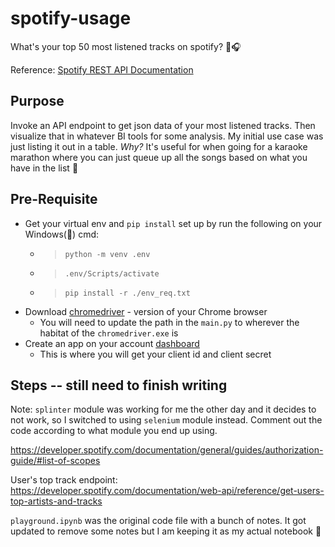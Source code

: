 # spotify-usage
What's your top 50 most listened tracks on spotify? 🎵🎧

Reference: [Spotify REST API Documentation](https://developer.spotify.com/documentation/web-api/tutorials/getting-started#create-an-app)

## Purpose
Invoke an API endpoint to get json data of your most listened tracks. Then visualize that in whatever BI tools for some analysis. My initial use case was just listing it out in a table. <i>Why?</i> It's useful for when going for a karaoke marathon where you can just queue up all the songs based on what you have in the list 🎤

## Pre-Requisite
- Get your virtual env and `pip install` set up by run the following on your Windows(👀) cmd:
    - >`python -m venv .env`
    - >`.env/Scripts/activate`
    - >`pip install -r ./env_req.txt`
- Download [chromedriver](https://chromedriver.chromium.org/downloads) - version of your Chrome browser
    - You will need to update the path in the `main.py` to wherever the habitat of the `chromedriver.exe` is 
- Create an app on your account [dashboard](https://developer.spotify.com/dashboard)
    - This is where you will get your client id and client secret

## Steps  -- still need to finish writing
Note: `splinter` module was working for me the other day and it decides to not work, so I switched to using `selenium` module instead. Comment out the code according to what module you end up using.
    
https://developer.spotify.com/documentation/general/guides/authorization-guide/#list-of-scopes

User's top track endpoint: https://developer.spotify.com/documentation/web-api/reference/get-users-top-artists-and-tracks

`playground.ipynb` was the original code file with a bunch of notes. It got updated to remove some notes but I am keeping it as my actual notebook 📓